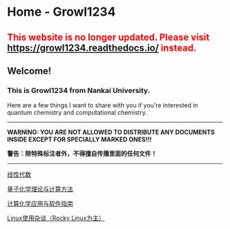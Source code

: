 # Home - Growl1234

## <font color=red>This website is no longer updated. Please visit <a href="https://growl1234.readthedocs.io/">https://growl1234.readthedocs.io/</a> instead.</font>

## Welcome! 


### This is Growl1234 from Nankai University. 

Here are a few things I want to share with you if you're interested in quantum chemistry and computational chemistry.

___

**WARNING: YOU ARE NOT ALLOWED TO DISTRIBUTE ANY DOCUMENTS INSIDE EXCEPT FOR SPECIALLY MARKED ONES!!!**

**警告：除特殊标注者外，不得擅自传播里面的任何文件！**

___

[线性代数](/linear_algebra/)

[量子化学理论与计算方法](/quantum/)

[计算化学应用与软件指南](/applications/)

[Linux使用杂谈（Rocky Linux为主）](/linux/)
